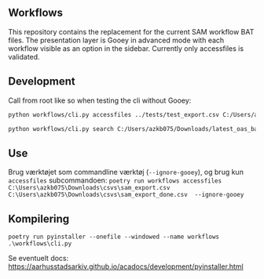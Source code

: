 ## Workflows
This repository contains the replacement for the current SAM workflow BAT files. The presentation layer is Gooey in advanced mode with each workflow visible as an option in the sidebar. Currently only accessfiles is validated.

## Development
Call from root like so when testing the cli without Gooey:
```bash
python workflows/cli.py accessfiles ../tests/test_export.csv C:/Users/azkb075/Downloads/test_result.csv --overwrite --local --dryrun --plain --ignore-gooey
```

```bash
python workflows/cli.py search C:/Users/azkb075/Downloads/latest_oas_backup.csv C:/Users/azkb075/Downloads/idlist.csv --storage-id 91+00966-1 --ignore-gooey
```

## Use
Brug værktøjet som commandline værktøj (`--ignore-gooey`), og brug kun `accessfiles` subcommandoen:
`poetry run workflows accessfiles C:\Users\azkb075\Downloads\csvs\sam_export.csv C:\Users\azkb075\Downloads\csvs\sam_export_done.csv  --ignore-gooey`

## Kompilering
`poetry run pyinstaller --onefile --windowed --name workflows .\workflows\cli.py`

Se eventuelt docs: https://aarhusstadsarkiv.github.io/acadocs/development/pyinstaller.html
